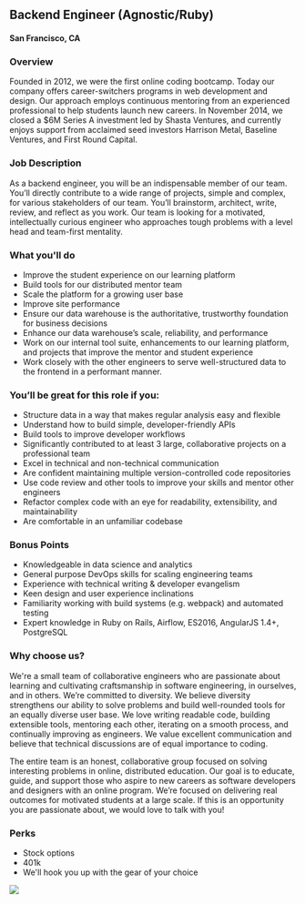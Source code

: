 ## Backend Engineer (Agnostic/Ruby)
#### San Francisco, CA

### Overview
Founded in 2012, we were the first online coding bootcamp. Today our company offers career-switchers programs in web development and design. Our approach employs continuous mentoring from an experienced professional to help students launch new careers. In November 2014, we closed a $6M Series A investment led by Shasta Ventures, and currently enjoys support from acclaimed seed investors Harrison Metal, Baseline Ventures, and First Round Capital.

### Job Description
As a backend engineer, you will be an indispensable member of our team. You’ll directly contribute to a wide range of projects, simple and complex, for various stakeholders of our team. 
You’ll brainstorm, architect, write, review, and reflect as you work. Our team is looking for a motivated, intellectually curious engineer who approaches tough problems with a level head and team-first mentality.

### What you'll do
+ Improve the student experience on our learning platform
+ Build tools for our distributed mentor team
+ Scale the platform for a growing user base
+ Improve site performance
+ Ensure our data warehouse is the authoritative, trustworthy foundation for business decisions
+ Enhance our data warehouse’s scale, reliability, and performance
+ Work on our internal tool suite, enhancements to our learning platform, and projects that improve the mentor and student experience
+ Work closely with the other engineers to serve well-structured data to the frontend in a performant manner.

### You’ll be great for this role if you:
+ Structure data in a way that makes regular analysis easy and flexible
+ Understand how to build simple, developer-friendly APIs
+ Build tools to improve developer workflows
+ Significantly contributed to at least 3 large, collaborative projects on a professional team
+ Excel in technical and non-technical communication
+ Are confident maintaining multiple version-controlled code repositories
+ Use code review and other tools to improve your skills and mentor other engineers
+ Refactor complex code with an eye for readability, extensibility, and maintainability
+ Are comfortable in an unfamiliar codebase

### Bonus Points
+ Knowledgeable in data science and analytics
+ General purpose DevOps skills for scaling engineering teams
+ Experience with technical writing & developer evangelism
+ Keen design and user experience inclinations
+ Familiarity working with build systems (e.g. webpack) and automated testing
+ Expert knowledge in Ruby on Rails, Airflow, ES2016, AngularJS 1.4+, PostgreSQL

### Why choose us?
We're a small team of collaborative engineers who are passionate about learning and cultivating craftsmanship in software engineering, in ourselves, and in others. We’re committed to diversity. We believe diversity strengthens our ability to solve problems and build well-rounded tools for an equally diverse user base. We love writing readable code, building extensible tools, mentoring each other, iterating on a smooth process, and continually improving as engineers. We value excellent communication and believe that technical discussions are of equal importance to coding.

The entire team is an honest, collaborative group focused on solving interesting problems in online, distributed education. Our goal is to educate, guide, and support those who aspire to new careers as software developers and designers with an online program. We’re focused on delivering real outcomes for motivated students at a large scale. If this is an opportunity you are passionate about, we would love to talk with you!

### Perks
+ Stock options
+ 401k
+ We'll hook you up with the gear of your choice


[<img src="https://dabuttonfactory.com/button.png?t=Apply&f=Calibri-Bold&ts=24&tc=fff&tshs=1&tshc=000&hp=20&vp=8&c=5&bgt=gradient&bgc=3d85c6&ebgc=073763">](https://letsrockit.co/users/auth/github?job_id=qmxvyw-backend-engineer-agnostic-ruby/)

